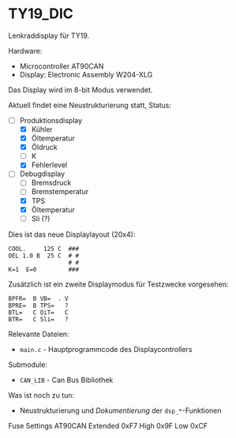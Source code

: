 # TY19_DIC

Lenkraddisplay für TY19.

Hardware:
 - Microcontroller AT90CAN
 - Display: Electronic Assembly W204-XLG
 
Das Display wird im 8-bit Modus verwendet.

Aktuell findet eine Neustrukturierung statt, Status:
 - [ ] Produktionsdisplay
   - [x] Kühler
   - [x] Öltemperatur
   - [x] Öldruck
   - [ ] K
   - [x] Fehlerlevel
 - [ ] Debugdisplay
   - [ ] Bremsdruck
   - [ ] Bremstemperatur
   - [x] TPS
   - [x] Öltemperatur
   - [ ] Sli (?)

Dies ist das neue Displaylayout (20x4):
```
COOL.     125 C  ###
OEL 1.0 B  25 C  # #
                 # #
K=1  E=0         ###
```

Zusätzlich ist ein zweite Displaymodus für Testzwecke vorgesehen:

```
BPFR=  B VB=  . V
BPRE=  B TPS=   ?
BTL=   C OiT=   C
BTR=   C Sli=   ?
```

Relevante Dateien:
 - `main.c` - Hauptprogrammcode des Displaycontrollers

Submodule:
 - `CAN_LIB` - Can Bus Bibliothek
 
Was ist noch zu tun:
 - Neustrukturierung und _Dokumentierung_ der `dsp_*`-Funktionen
 
 Fuse Settings AT90CAN
Extended  	0xF7
High		0x9F
Low		0xCF
